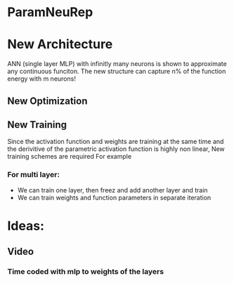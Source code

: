# ParamNeuRep

# New Architecture
ANN (single layer MLP) with infinitly many neurons is shown to approximate any continuous funciton. The new structure can capture n% of the function energy with m neurons!

## New Optimization
## New Training
Since the activation function and weights are training at the same time and the derivitive of the parametric activation function is highly non linear, New training schemes are required
For example
### For multi layer:
+ We can train one layer, then freez and add another layer and train
+ We can train weights and function parameters in separate iteration

#


# Ideas:

## Video
### Time coded with mlp to weights of the layers
